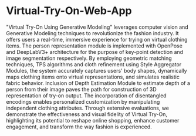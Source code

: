 # Virtual-Try-On-Web-App

"Virtual Try-On Using Generative Modeling" leverages computer vision and 
Generative Modeling techniques to revolutionize the fashion industry. It offers users a 
real-time, immersive experience for trying on virtual clothing items. The person 
representation module is implemented with OpenPose and DeepLabV3+ architecture 
for the purpose of key-point detection and image segmentation respectively. By 
employing geometric matching techniques, TPS algorithms and cloth refinement using 
Style Aggregator Modules, the system accurately captures users' body shapes, 
dynamically maps clothing items onto virtual representations, and simulates realistic 
fabric behavior. Inclusion of Depth Estimation Module to estimate depth of a person 
from their image paves the path for construction of 3D representation of try-on output. 
The incorporation of disentangled encodings enables personalized customization by 
manipulating independent clothing attributes. Through extensive evaluations, we 
demonstrate the effectiveness and visual fidelity of Virtual Try-On, highlighting its 
potential to reshape online shopping, enhance customer engagement, and transform the 
way fashion is experienced.
